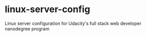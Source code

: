 # linux-server-config
Linux server configuration for Udacity's full stack web developer nanodegree program
